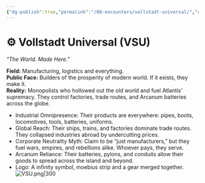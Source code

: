 ```yaml
---
{"dg-publish":true,"permalink":"/00-encounters/vollstadt-universal/","created":"2025-09-13T15:21:33.401+03:00","updated":"2025-09-13T15:21:44.617+03:00"}
---
```


# ⚙️ Vollstadt Universal (VSU)
*“The World. Made Here.”*

**Field:** Manufacturing, logistics and everything.  
**Public Face:** Builders of the prosperity of modern world. If it exists, they make it.  
**Reality:** Monopolists who hollowed out the old world and fuel Atlantis’ supremacy. They control factories, trade routes, and Arcanum batteries across the globe.

- Industrial Omnipresence: Their products are everywhere: pipes, boots, locomotives, tools, batteries, uniforms.
- Global Reach: Their ships, trains, and factories dominate trade routes. They collapsed industries abroad by undercutting prices.
- Corporate Neutrality Myth: Claim to be “just manufacturers,” but they fuel wars, empires, and rebellions alike. Whoever pays, they serve.
- Arcanum Reliance: Their batteries, pylons, and conduits allow their goods to spread across the island and beyond.
- Logo: A infinity symbol, moebius strip and a gear merged together.
![VSU.png|300](/img/user/40-49%20Extras/Files/VSU.png)

